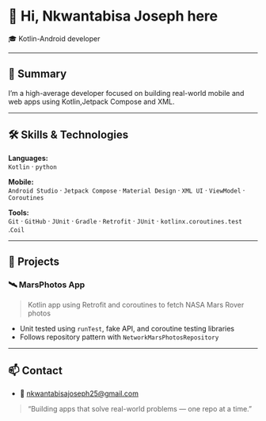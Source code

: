 
# 👋 Hi, Nkwantabisa Joseph here

🎓 Kotlin-Android developer

---

## 🧠 Summary

I’m a high-average developer focused on building real-world mobile and web apps using Kotlin,Jetpack Compose and XML.  

---

## 🛠 Skills & Technologies

**Languages:**  
`Kotlin` · `python`

**Mobile:**  
`Android Studio` · `Jetpack Compose` · `Material Design` · `XML UI` · `ViewModel` · `Coroutines`

**Tools:**  
`Git` · `GitHub` · `JUnit` · `Gradle` · `Retrofit` · `JUnit` · `kotlinx.coroutines.test` .`Coil`

---

## 🧩 Projects

### 🛰 MarsPhotos App
> Kotlin app using Retrofit and coroutines to fetch NASA Mars Rover photos

- Unit tested using `runTest`, fake API, and coroutine testing libraries
- Follows repository pattern with `NetworkMarsPhotosRepository`

---

## 📫 Contact

- 📧 nkwantabisajoseph25@gmail.com

> “Building apps that solve real-world problems — one repo at a time.”
